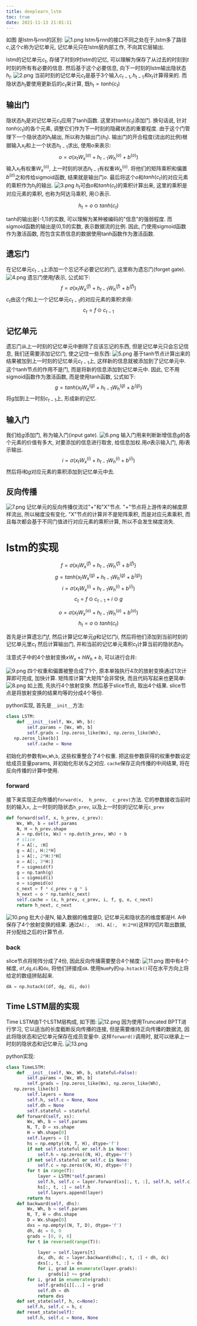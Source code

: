 ```yaml
---
title: deeplearn_lstm
toc: true
date: 2021-11-13 21:01:11
---
```


如图 是lstm与rnn的区别:
![1.png](1.png)
lstm与rnn的接口不同之处在于,lstm多了路径$c$,这个$c$称为记忆单元, 记忆单元只在lstm层内部工作, 不向其它层输出.

lstm的记忆单元$c_t$, 存储了时刻$t$时lstm的记忆, 可以理解为保存了从过去的时刻到$t$时刻的所有有必要的信息. 然后基于这个必要信息, 向下一时刻的lstm输出隐状态$h_t$.
![2.png](2.png)
当前时刻的记忆单元$c_t$是基于3个输入$c_{t-1},h_{t-1}和x_t$计算得来的. 而隐状态$h_t$要使用更新后的$c_t$来计算, 既$h_t=tanh(c_t)$


## 输出门
隐状态$h_t$是对记忆单元$c_t$应用了tanh函数. 这里对$tanh(c_t)$添加门. 换句话说, 针对$tanh(c_t)$的各个元素, 调整它们作为下一时刻的隐藏状态的重要程度. 由于这个门管理下一个隐状态的$h_t$输出, 所以称为输出门($h_t$).
输出门的开合程度(流出的比例)根据输入$x_t$和上一个状态$h_{t-1}$求出, 使用$o$来表示:
$$o=\sigma(x_tW_x^{(o)}+h_{t-1}W_h^{(o)}+b^{(o)})$$
输入$x_t$有权重$W_x^{(o)}$, 上一时刻的状态$h_{t-1}$有权重$W_h^{(o)}$. 将他们的矩阵乘积和偏置$b^{(o)}$之和传给sigmoid函数, 结果就是输出门$o$. 最后将这个$o$和$tanh(c_t)$的对应元素的乘积作为$h_t$的输出.
![3.png](3.png)
$h_t$可由$o$和$tanh(c_t)$的乘积计算出来, 这里的乘积是对应元素的乘积, 也称为阿达马乘积, 用$\odot$表示.

$$h_t = o \odot tanh(c_t)$$

tanh的输出是(-1,1)的实数, 可以理解为某种被编码的"信息"的强弱程度. 而sigmoid函数的输出是(0,1)的实数, 表示数据流的比例. 因此, 门使用sigmoid函数作为激活函数, 而包含实质信息的数据使用tanh函数作为激活函数.

## 遗忘门
在记忆单元$c_{t-1}$上添加一个忘记不必要记忆的门, 这里称为遗忘门(forget gate).
![4.png](4.png)
遗忘门使用$f$表示, 公式如下:
$$f=\sigma(x_tW_x^{(f)}+h_{t-1}W_h^{(f)}+b^{(f)})$$
$c_t$由这个$f$和上一个记忆单元$c_{t-1}$的对应元素的乘积求得:
$$c_t=f\odot c_{t-1}$$


## 记忆单元
遗忘门从上一时刻的记忆单元中删除了应该忘记的东西, 但是记忆单元只会忘记信息, 我们还需要添加记忆门, 使之记住一些东西:
![5.png](5.png)
基于tanh节点计算出来的结果被加到上一时刻的记忆单元$c_{t-1}$上, 这样新的信息就被添加到了记忆单元中. 这个tanh节点的作用不是门, 而是将新的信息添加到记忆单元中. 因此, 它不用sigmoid函数作为激活函数, 而是使用tanh函数, 公式如下:
$$g=tanh(x_tW_x^{(g)}+h_{t-1}W_h^{(g)}+b^{(g)})$$
将$g$加到上一时刻$c_{t-1}$上, 形成新的记忆.


## 输入门
我们给$g$添加门, 称为输入门(input gate).
![6.png](6.png)
输入门用来判断新增信息$g$的各个元素的价值有多大, 对要添加的信息进行取舍, 给信息加权.用$\sigma$表示输入门, 用$i$表示输出.
$$i=\sigma(x_tW_x^{(i)}+h_{t-1}W_h^{(i)}+b^{(i)})$$
然后将$i$和$g$对应元素的乘积添加到记忆单元中去.


## 反向传播
![7.png](7.png)
记忆单元的反向传播仅流过"+"和"X"节点. "+"节点将上游传来的梯度原样流出, 所以梯度没有变化.
"X"节点的计算并不是矩阵乘积, 而是对应元素乘积, 而且每次都会基于不同门值进行对应元素的乘积计算, 所以不会发生梯度消失.

# lstm的实现


$$f=\sigma(x_tW_x^{(f)}+h_{t-1}W_h^{(f)}+b^{(f)})$$
$$g=tanh(x_tW_x^{(g)}+h_{t-1}W_h^{(g)}+b^{(g)})$$
$$i=\sigma(x_tW_x^{(i)}+h_{t-1}W_h^{(i)}+b^{(i)})$$
$$c_t=f \odot c_{t-1} + i \odot g$$

$$o=\sigma(x_tW_x^{(o)}+h_{t-1}W_h^{(o)}+b^{(o)})$$
$$h_t=o \odot tanh(c_t)$$

首先是计算遗忘门$f$, 然后计算记忆单元$g$和记忆门$i$, 然后将他们添加到当前时刻的记忆单元里$c_t$
然后计算输出门, 并和当前的记忆单元乘积$c_t$计算当前的隐状态$h_t$.

注意式子中的4个放射变换$xW_x+hW_h+b$, 可以进行合并:

![9.png](9.png)
四个权重和偏置被整合成了1个, 原本单独执行4次的放射变换通过1次计算即可完成, 加快计算. 矩阵库计算"大矩阵"会非常快, 而且代码写起来也更简单:
![8.png](8.png)
如上图, 先执行4个放射变换. 然后基于slice节点, 取出4个结果. slice节点是将放射变换的结果均等的分成4个等份.

python实现, 首先是`__init__`方法:
```python
class LSTM:
    def __init__(self, Wx, Wh, b):
        self.params = [Wx, Wh, b]
        self.grads = [np.zeros_like(Wx), np.zeros_like(Wh),
   np.zeros_like(b)]
        self.cache = None
```
初始化的参数有`Wx`,`Wh`,`b`, 这些权重整合了4个权重. 把这些参数获得的权重参数设定给成员变量params, 并初始化形状与之对应. `cache`保存正向传播的中间结果, 将在反向传播的计算中使用.


### forward
接下来实现正向传播的`forward(x,  h_prev,  c_prev)`方法. 它的参数接收当前时刻的输入`x`, 上一时刻的隐状态`h_prev`, 以及上一时刻的记忆单元`c_prev`

```python
def forward(self, x, h_prev, c_prev):
    Wx, Wh, b = self.params
    N, H = h_prev.shape
    A = np.dot(x, Wx) + np.dot(h_prev, Wh) + b
    # slice
    f = A[:, :H]
    g = A[:, H:2*H]
    i = A[:, 2*H:3*H]
    o = A[:, 3*H:]
    f = sigmoid(f)
    g = np.tanh(g)
    i = sigmoid(i)
    o = sigmoid(o)
    c_next = f * c_prev + g * i
    h_next = o * np.tanh(c_next)
    self.cache = (x, h_prev, c_prev, i, f, g, o, c_next)
    return h_next, c_next
```
![10.png](10.png)
批大小是N, 输入数据的维度是D, 记忆单元和隐状态的维度都是H. A中保存了4个放射变换的结果. 通过`A[:,  :H]、A[:,  H:2*H]`这样的切片取出数据, 并分配给之后的计算节点.


### back
slice节点将矩阵分成了4份, 因此反向传播需要整合4个梯度:
![11.png](11.png)
图中有4个梯度, `df`,`dg`,`di`和`do`, 将他们拼接成`dA`. 使用`NumPy`的`np.hstack()`可在水平方向上将给定的数组拼贴起来.
```python
dA = np.hstack((df, dg, di, do))
```



## Time LSTM层的实现
Time LSTM由T个LSTM层构成, 如下图:
![12.png](12.png)
因为使用Truncated BPTT进行学习, 它以适当的长度截断反向传播的连接, 但是需要维持正向传播的数据流, 因此将隐状态和记忆单元保存在成员变量中. 这样`forward()`调用时, 就可以继承上一时刻的隐状态和记忆单元.
![13.png](13.png)

python实现:
```python
class TimeLSTM:
    def __init__(self, Wx, Wh, b, stateful=False):
        self.params = [Wx, Wh, b]
        self.grads = [np.zeros_like(Wx), np.zeros_like(Wh),
   np.zeros_like(b)]
        self.layers = None
        self.h, self.c = None, None
        self.dh = None
        self.stateful = stateful
    def forward(self, xs):
        Wx, Wh, b = self.params
        N, T, D = xs.shape
        H = Wh.shape[0]
        self.layers = []
        hs = np.empty((N, T, H), dtype='f')
        if not self.stateful or self.h is None:
            self.h = np.zeros((N, H), dtype='f')
        if not self.stateful or self.c is None:
            self.c = np.zeros((N, H), dtype='f')
        for t in range(T):
            layer = LSTM(*self.params)
            self.h, self.c = layer.forward(xs[:, t, :], self.h, self.c)
            hs[:, t, :] = self.h
            self.layers.append(layer)
        return hs
    def backward(self, dhs):
        Wx, Wh, b = self.params
        N, T, H = dhs.shape
        D = Wx.shape[0]
        dxs = np.empty((N, T, D), dtype='f')
        dh, dc = 0, 0
        grads = [0, 0, 0]
        for t in reversed(range(T)):

            layer = self.layers[t]
            dx, dh, dc = layer.backward(dhs[:, t, :] + dh, dc)
            dxs[:, t, :] = dx
            for i, grad in enumerate(layer.grads):
                grads[i] += grad
        for i, grad in enumerate(grads):
            self.grads[i][...] = grad
            self.dh = dh
            return dxs
    def set_state(self, h, c=None):
        self.h, self.c = h, c
    def reset_state(self):
        self.h, self.c = None, None
```
